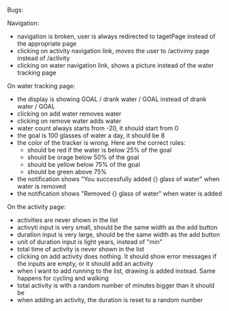 Bugs:

Navigation:

- navigation is broken, user is always redirected to tagetPage instead of the appropriate page
- clicking on activity navigation link, moves the user to /activimy page instead of /activity
- clicking on water navigation link, shows a picture instead of the water tracking page

On water tracking page:

- the display is showing GOAL / drank water / GOAL instead of drank water / GOAL
- clicking on add water removes water
- clicking on remove water adds water
- water count always starts from -20, it should start from 0
- the goal is 100 glasses of water a day, it should be 8
- the color of the tracker is wrong. Here are the correct rules:
  - should be red if the water is below 25% of the goal
  - should be orage below 50% of the goal
  - should be yellow below 75% of the goal
  - should be green above 75%
- the notification shows "You successfully added {} glass of water" when water is removed
- the notification shows "Removed {} glass of water" when water is added

On the activity page:

- activities are never shown in the list
- activyti input is very small, should be the same width as the add button
- duration input is very large, should be the same width as the add button
- unit of duration input is light years, instead of "min"
- total time of activity is never shown in the list
- clicking on add activity does nothing. It should show error messages if the inputs are empty, or it should add an activity
- when I want to add running to the list, drawing is added instead. Same happens for cycling and walking
- total activity is with a random number of minutes bigger than it should be
- when adding an activity, the duration is reset to a random number
